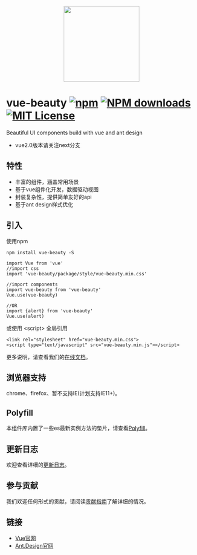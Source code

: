 <p align="center">
    <a href="https://github.com/FE-Driver/vue-beauty">
        <img width="200" src="https://raw.githubusercontent.com/FE-Driver/vue-beauty/master/src/assets/VB-logo.png">
    </a>
</p>

# vue-beauty [![npm](http://img.shields.io/npm/v/vue-beauty.svg)](https://www.npmjs.com/package/vue-beauty) [![NPM downloads](http://img.shields.io/npm/dm/vue-beauty.svg)](https://www.npmjs.com/package/vue-beauty) [![MIT License](https://img.shields.io/github/license/mashape/apistatus.svg)](https://www.npmjs.com/package/vue-beauty)
Beautiful  UI components build with vue and ant design

- vue2.0版本请关注next分支

## 特性
- 丰富的组件，涵盖常用场景
- 基于vue组件化开发，数据驱动视图
- 封装复杂性，提供简单友好的api
- 基于ant design样式优化

## 引入
使用npm
```
npm install vue-beauty -S

import Vue from 'vue'
//import css
import 'vue-beauty/package/style/vue-beauty.min.css'

//import components
import vue-beauty from 'vue-beauty'
Vue.use(vue-beauty)

//OR
import {alert} from 'vue-beauty'
Vue.use(alert)
```
或使用 &lt;script&gt; 全局引用
```
<link rel="stylesheet" href="vue-beauty.min.css"> 
<script type="text/javascript" src="vue-beauty.min.js"></script> 
```
更多说明，请查看我们的[在线文档](https://fe-driver.github.io/vue-beauty)。

## 浏览器支持
chrome、firefox、暂不支持IE(计划支持IE11+)。

## Polyfill
本组件库内置了一些es最新实例方法的垫片，请查看[Polyfill](https://fe-driver.github.io/vue-beauty/#!/components/polyfill)。

## 更新日志
欢迎查看详细的[更新日志](https://github.com/FE-Driver/vue-beauty/releases)。

## 参与贡献
我们欢迎任何形式的贡献，请阅读[贡献指南](https://fe-driver.github.io/vue-beauty/#!/components/contribute)了解详细的情况。

## 链接
- [Vue官网](http://cn.vuejs.org//)
- [Ant.Design官网](http://ant.design/)